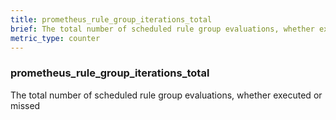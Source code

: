 ```yaml
---
title: prometheus_rule_group_iterations_total
brief: The total number of scheduled rule group evaluations, whether executed or missed
metric_type: counter
---
```

### prometheus_rule_group_iterations_total

The total number of scheduled rule group evaluations, whether executed or missed